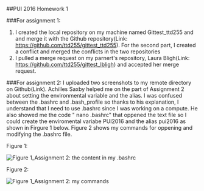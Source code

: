 ##PUI 2016 Homework 1

###For assignment 1: 
1. I created the local repository on my machine named Gittest_ttd255 and and merge it with the Github repository(Link: https://github.com/ttd255/gittest_ttd255). For the second part, I created a conflict and merged the conflicts in the two repositories
2. I pulled a merge request on my parnert's repository, Laura Bligh(Link: https://github.com/ttd255/gittest_lbligh) and accepted her merge request.

###For assignment 2:
I uploaded two screenshots to my remote directory on Github(Link). Achilles Saxby helped me on the part of Assignment 2 about setting the environmental variable and the alias. I was confused between the .bashrc and .bash_profile so thanks to his explanation, I understand that I need to use .bashrc since I was working on a compute. He also showed me the code " nano .bashrc" that oppened the text file so I could create the enviromental variabe PUI2016 and the alias pui2016 as shown in Firgure 1 below. Figure 2 shows my commands for oppening and modifying the .bashrc file.

Figure 1:

![Figure 1_Assignment 2: the content in my .bashrc](/Hw1_test/My_bashrc.png)

Figure 2:

![Figure 1_Assignment 2: my commands](/Hw1_test/MyCommands.png)
